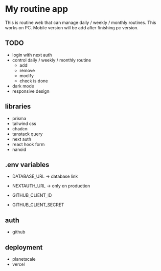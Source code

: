 # My routine app

This is routine web that can manage daily / weekly / monthly routines.
This works on PC. Mobile version will be add after finishing pc version.

## TODO

- login with next auth
- control daily / weekly / monthly routine
  - add
  - remove
  - modify
  - check is done
- dark mode
- responsive design

## libraries

- prisma
- tailwind css
- chadcn
- tanstack query
- next auth
- react hook form
- nanoid

## .env variables

- DATABASE_URL -> database link
- NEXTAUTH_URL -> only on production

- GITHUB_CLIENT_ID
- GITHUB_CLIENT_SECRET

## auth

- github

## deployment

- planetscale
- vercel
